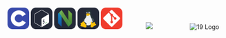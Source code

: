 
<p align="center">
    <a href="https://en.wikipedia.org/wiki/C_(programming_language)" target="_blank"><img src="https://github.com/tandpfun/skill-icons/blob/main/icons/C.svg" width=50 /></a>
    <a href="https://en.wikipedia.org/wiki/Bash_(Unix_shell)" target="_blank"><img src="https://raw.githubusercontent.com/tandpfun/skill-icons/65dea6c4eaca7da319e552c09f4cf5a9a8dab2c8/icons/Bash-Dark.svg" width=50 /></a>
    <a href="https://en.wikipedia.org/wiki/Vim_(text_editor)" target="_blank"><img src="https://github.com/tandpfun/skill-icons/blob/main/icons/NeoVim-Dark.svg" width=50 /></a>
    <a href="https://en.wikipedia.org/wiki/List_of_Linux_distributions" target="_blank"><img src="https://github.com/tandpfun/skill-icons/blob/main/icons/Linux-Dark.svg" width=50 /></a>
    <a href="https://en.wikipedia.org/wiki/Git" target="_blank"><img src="https://github.com/tandpfun/skill-icons/blob/main/icons/Git.svg" width=50 /></a>
    <img src="https://leetcard.jacoblin.cool/sdemey00?theme=wtf" width="450" style="margin-left: 50px;"/>
  &nbsp;&nbsp;&nbsp;&nbsp;&nbsp;&nbsp;&nbsp;&nbsp;&nbsp;&nbsp;&nbsp;&nbsp;&nbsp;&nbsp;&nbsp;&nbsp;&nbsp;&nbsp;&nbsp;&nbsp;
    <img src="https://land.campus19.be/wp-content/uploads/2024/08/cropped-Design-sans-titre-26.png" alt="19 Logo" width="175" />
</p>

